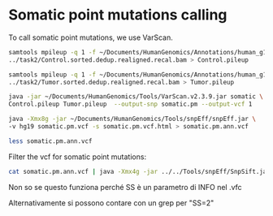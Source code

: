 # Somatic point mutations calling

To call somatic point mutations, we use VarScan.

```bash
samtools mpileup -q 1 -f ~/Documents/HumanGenomics/Annotations/human_g1k_v37.fasta \
../task2/Control.sorted.dedup.realigned.recal.bam > Control.pileup
```

```bash
samtools mpileup -q 1 -f ~/Documents/HumanGenomics/Annotations/human_g1k_v37.fasta \
../task2/Tumor.sorted.dedup.realigned.recal.bam > Tumor.pileup
```

```bash
java -jar ~/Documents/HumanGenomics/Tools/VarScan.v2.3.9.jar somatic \
Control.pileup Tumor.pileup  --output-snp somatic.pm --output-vcf 1
```

```bash
java -Xmx8g -jar ~/Documents/HumanGenomics/Tools/snpEff/snpEff.jar \
-v hg19 somatic.pm.vcf -s somatic.pm.vcf.html > somatic.pm.ann.vcf
```

```bash
less somatic.pm.ann.vcf
```

Filter the vcf for somatic point mutations:

```bash
cat somatic.pm.ann.vcf | java -Xmx4g -jar ../../Tools/snpEff/SnpSift.jar filter "(SS = 2)"
```
Non so se questo funziona perché SS è un parametro di INFO nel .vfc

Alternativamente si possono contare con un grep per "SS=2"
